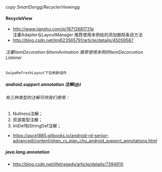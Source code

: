 *copy  SmartDengg/RecyclerViewingg*
#### RecycleView
- http://www.jianshu.com/p/16712681731e  
 注重Adapter与LayoutManager	推荐使用本例给的添加删除条目方法
- http://blog.csdn.net/lmj623565791/article/details/45059587	
###### 注重ItemDecoration与ItemAnimation  推荐使用本例的ItemDecorcation Listener

	SwipeRefreshLayout下拉刷新组件
	
##### android.support.annotation 注解(@)
###### 有三种类型的注解可供我们使用：
1. Nullness注解；
1. 资源类型注解；
1. IntDef和StringDef注解；

- https://asce1885.gitbooks.io/android-rd-senior-advanced/content/shen_ru_qian_chu_android_support_annotations.html
##### java.lang.annotation
- http://blog.csdn.net/lifetragedy/article/details/7394910
